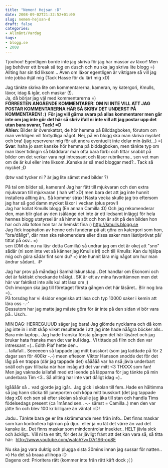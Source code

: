```yaml
---
title: "Nemen! Hejsan :D"
date: 2008-09-02T21:32:52+01:00
slug: nemen-hejsan-d
draft: false
categories:
- Allmänt/Vardag
tags:
- blogg.se
- 2008
---
```

Tjoohoo! Egentligen borde inte jag skriva för jag har massor av läxor! Men jag behöver ett break så tog en dusch och nu ska jag skriva lite blogg =) Allting har sin tid liksom .. Även om läxor egentligen är viktigare så vill jag inte jobba ihjäl mig (Tack Hasse för du lärt mig xD)  
  
Jag tänkte skriva lite om kommentarerna, kameran, ny katergori, Kmulls, läxor, idag & igår, och maskar (!).  
Ja, då börjar jag väl med kommentarerna =)  
**FÖRRESTEN ANGÅENDE KOMMENTARER: OM NI INTE VILL ATT JAG POSTAR KOMMENTARERNA HÄR SÅ SKRIV DET UNDERST PÅ KOMMENTAREN! :)  För jag vill gärna svara på allas kommentarer men går inte om jag inte gör det här så skriv ifall ni inte vill att jag postar upp det utan bara svarar, Tack! =D  
Ahlen**: Bilder är överskattat, de hör hemma på Bilddagboken, förutom om man verkligen vill förtydliga något. Nej, på en blogg ska man skriva mycket och bra! (jag reserverar mig för att andra eventuellt inte delar min åsikt...) =)  
**Svar**: haha jo sant kanske hör hemma på biddagboken, men tänkte typ om man läser tidingin så bläddarar man ofta bara förbi och tittar snabbt på bilder om det verkar vara ngt intressant och läser rubrikerna.. sen vet man om de är kul eller inte liksom..Kanske är så med bloggar med?.. Tack så mycket ;D  
  
(btw vad tycker ni ? är jag lite sämst med bilder ?)  
  
På tal om bilder så, kameran! Jag har fått till mjukvaran och den extra mjukvaran till mjukvaran ( hah wtf xD) men bara det att jag inte hunnit installera allting än.. Så kommer strax! Nästa vecka skulle jag tro eftersom jag har så god damn mycket läxor i veckan (plus prov!)  
Jag har kollat Kmulls blogg (En annan Camilla :D) Och jag rekomenderar den, man blir glad av den (sålänge det inte är ett ledsamt inlägg) för hela hennes blogg utstyrsel är så himmla söt och hon är söt på den bilden hon har och alla foton hon tar är hemskt fina :) http://kmulls.blogg.se  
Jag fick inspiration av henne och funderar på att göra en katergori som hon, "bra/dåligt", där man ska rekomendera eller dissa saker man läst/prövat på/ tittat på osv.. =)  
sen (OM du nu nu läsr detta Camilla) så undrar jag om det är okej att "sno" sådär (ni som inte vet så känner jag Kmulls irl) och till Kmulls: Kan du hjälpa mig och göra sådär fint som du? =) inte hunnit lära mig något om hur man ändrar sådant.. :P  
  
Jag har prov på måndag i Samhällskunskap.. Det handlar om Ekonomi och det är faktiskt chockande tråkigt.. SK är ett av mina favoritämnen men det här var faktikst inte alls kul att läsa om ;(  
Och imorgon ska jag till företaget första gången det här läsåret.. Blir nog bra =)..  
På torsdag har vi 4sidor engelska att läsa och typ 10000 saker i kemin att lära oss -.-'  
Dessutom har jag matte jag måste göra för är inte på den sidan vi bör vara på.. Usch..  
  
MIN DAG: HERREGUUUD säger jag bara! Jag glömde nycklarna och då kom jag inte in i mitt skåp vilket resulterade i att jag inte hade nåågra böcker alls.. Bara min laptop.. Jag hade franska första gången det här läsåret och jag brukar hata franska men det var kul idag.. Vi tittade på film och den var intressant =).. Edith Piaf hette den..  
.. Iallafall.. Seeeeeen så tappade jag mitt busskort (som jag laddade på för 2 dagar sen för 400kr -.-) meen eftesom Viktor Hansson snodde det för det låg på en trappa (där jag tappade det) sååååå var ha nså jävla underbart snäll och gav tillbaka när han insåg att det var mitt <3 THXXX som fan!  
Men jag vaknade iallafall med ett leende på läpparna för jag tänkte på min underbara Tim <3.. Så allting har inte vart dåligt idag =)..  
  
Igåååår så .. vad gjorde jag igår.. Jag gick i skolan till fem..Hade en håltimma så jag hann sticka till juneporten och köpa mitt busskort (det jag tappade idag xD) och sen så efter skolan så skulle jag åka till stan och handla Tims födelsedags present (ca 1månad sen.. -.- sämst = Camilla..) men den var jätte fin och blev 100 kr billigare än väntat =D!  
  
Jadu.. Tänkte bara ge er lite skrämmande men frän info.. Det finns maskar som kan kontrollera hjärnan på djur.. eller ja nu lät det värre än vad det kanske är.. Det finns maskar som mindcontrolar insekter.. HELT jävla sick och äckligt.. Vill ni ta en titt, för det är jävligt fränt att det kan vara så, så titta här:  http://www.youtube.com/watch?v=D7r1S6-op8E  
  
  
Nu ska jag vara duktig och plugga sista 30mins innan jag sussar för natten.. =) Ha det så braaa allihopa :D  
Dagens ord: Prioritera rätt (kommer inte från rätt käft dock ;( )